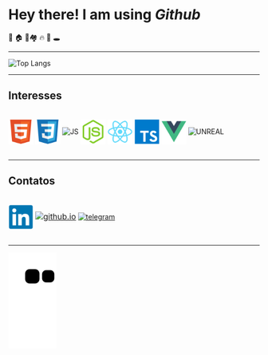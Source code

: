 
# Hey there! I am using *Github*
:house_with_garden: :house: :house_with_garden::houses: :fire: :dragon: :hole:


<hr>

![Top Langs](https://github-readme-stats-christiandoramo.vercel.app/api/top-langs/?username=christiandoramo&layout=compact&langs_count=12&theme=highcontrast)

<div class = "tecnologias" style="display: inline_block">

<hr>
  
## Interesses
  
<br><img title="HTML5" align="center" alt="HTML5" height="50" width="50" src="https://raw.githubusercontent.com/devicons/devicon/master/icons/html5/html5-original.svg"> <img title="CSS3" align="center" alt="CSS3" height="50" width="50" src="https://raw.githubusercontent.com/devicons/devicon/master/icons/css3/css3-original.svg"> <img title="JS" align="center" alt="JS" height="50" width="50" src="https://icon-library.com/images/javascript-icon-png/javascript-icon-png-23.jpg"> <img title="NODE.JS" align="center" alt="NODE.JS" height="50" width="50" src="https://raw.githubusercontent.com/devicons/devicon/master/icons/nodejs/nodejs-original.svg"> <img title="REACT" align="center" alt="REACT" height="50" width="50" src="https://raw.githubusercontent.com/devicons/devicon/master/icons/react/react-original.svg"> <img title="Typescript" align="center" alt="Typescript" height="50" width="50" src="https://raw.githubusercontent.com/devicons/devicon/master/icons/typescript/typescript-original.svg"> <img title="Vue" align="center" alt="Vue" height="50" width="50" src="https://raw.githubusercontent.com/devicons/devicon/master/icons/vuejs/vuejs-original.svg"> <img title="UNREAL" align="center" alt="UNREAL" height="50" width="50" src="https://i.pinimg.com/originals/8d/8e/7d/8d8e7dae5de37c62461aab48d7f3f5e7.png"><br><br></div>

<div class = "contatos" style="display: inline_block">
  
<hr>
  
## Contatos

<br> 
<a title="https://www.linkedin.com/in/christian-oliveira-299795260/" target="_blank" href="https://www.linkedin.com/in/christian-oliveira-299795260/"><img align="center" alt="linkedin" height="50" width="50"  src="https://raw.githubusercontent.com/devicons/devicon/master/icons/linkedin/linkedin-original.svg"></a> <a target="_blank" href="https://christiandoramo.github.io/" style="font-size: 16px; text-align: center"><img align="center" alt="github.io" height="50" width="50" title="https://christiandoramo.github.io" src="https://github.githubassets.com/images/modules/logos_page/GitHub-Mark.png"></a> <a href="https://t.me/forbiddome" target="_blank"><img align="center" alt="telegram" height="50" width="50" title="telegram" src="https://cdn-icons-png.flaticon.com/512/2111/2111646.png"></a>
<br><br>

<hr>
  
![Snake animation](https://github.com/christiandoramo/christiandoramo/blob/output/github-contribution-grid-snake.svg)

</div>
